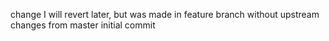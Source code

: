 change I will revert later, but was made in feature branch without upstream changes from master
initial commit

